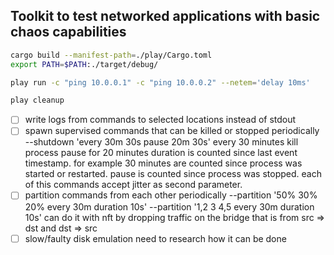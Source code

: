 Toolkit to test networked applications with basic chaos capabilities
---

```bash
cargo build --manifest-path=./play/Cargo.toml
export PATH=$PATH:./target/debug/
```

```bash
play run -c "ping 10.0.0.1" -c "ping 10.0.0.2" --netem='delay 10ms'
```

```bash
play cleanup
```

- [ ] write logs from commands to selected locations instead of stdout
- [ ] spawn supervised commands that can be killed or stopped periodically
    --shutdown 'every 30m 30s pause 20m 30s' 
    every 30 minutes kill process pause for 20 minutes
    duration is counted since last event timestamp. for example 30 minutes are counted since process was started or restarted.
    pause is counted since process was stopped.
    each of this commands accept jitter as second parameter.
- [ ] partition commands from each other periodically
    --partition '50% 30% 20% every 30m duration 10s'
    --partition '1,2 3 4,5 every 30m duration 10s'
    can do it with nft by dropping traffic on the bridge that is from src => dst and dst => src
- [ ] slow/faulty disk emulation 
    need to research how it can be done